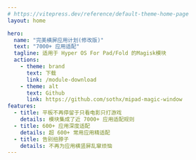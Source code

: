 ```yaml
---
# https://vitepress.dev/reference/default-theme-home-page
layout: home

hero:
  name: "完美横屏应用计划(修改版)"
  text: "7000+ 应用适配"
  tagline: 适用于 Hyper OS For Pad/Fold 的Magisk模块
  actions:
    - theme: brand
      text: 下载
      link: /module-download
    - theme: alt
      text: Github
      link: https://github.com/sothx/mipad-magic-window
features:
  - title: 平板不再停留于只看电影只打游戏
    details: 模块集成了近 7000+ 应用适配规则
  - title: 600+ 应用深度适配
    details: 超 600+ 常用应用精适配
  - title: 告别扭脖子
    details: 不再为应用横竖屏乱窜烦恼
---
```


